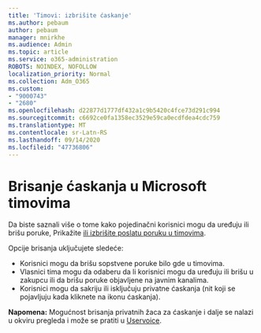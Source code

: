 ```yaml
---
title: 'Timovi: izbrišite ćaskanje'
ms.author: pebaum
author: pebaum
manager: mnirkhe
ms.audience: Admin
ms.topic: article
ms.service: o365-administration
ROBOTS: NOINDEX, NOFOLLOW
localization_priority: Normal
ms.collection: Adm_O365
ms.custom:
- "9000743"
- "2680"
ms.openlocfilehash: d22877d1777df432a1c9b5420c4fce73d291c994
ms.sourcegitcommit: c6692ce0fa1358ec3529e59ca0ecdfdea4cdc759
ms.translationtype: MT
ms.contentlocale: sr-Latn-RS
ms.lasthandoff: 09/14/2020
ms.locfileid: "47736806"
---
```

# <a name="delete-a-chat-in-microsoft-teams"></a>Brisanje ćaskanja u Microsoft timovima

Da biste saznali više o tome kako pojedinačni korisnici mogu da uređuju ili brišu poruke, Prikažite [ili izbrišite poslatu poruku u timovima](https://support.office.com/article/5f1fe604-a900-4a07-b8b7-8cf70ed6b263). 

Opcije brisanja uključujete sledeće:

- Korisnici mogu da brišu sopstvene poruke bilo gde u timovima.
- Vlasnici tima mogu da odaberu da li korisnici mogu da uređuju ili brišu u zakupcu ili da brišu poruke objavljene na javnim kanalima.
- Korisnici mogu da sakriju ili isključuju privatne ćaskanja (nit koji se pojavljuju kada kliknete na ikonu ćaskanja).

**Napomena:** Mogućnost brisanja privatnih žaca za ćaskanje i dalje se nalazi u okviru pregleda i može se pratiti u [Uservoice](https://microsoftteams.uservoice.com/forums/555103-public/suggestions/33535006-delete-private-chat-threads). 